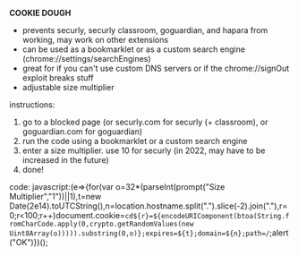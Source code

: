**COOKIE DOUGH**

- prevents securly, securly classroom, goguardian, and hapara from working, may work on other extensions
- can be used as a bookmarklet or as a custom search engine (chrome://settings/searchEngines)
- great for if you can't use custom DNS servers or if the chrome://signOut exploit breaks stuff
- adjustable size multiplier

instructions:
1. go to a blocked page (or securly.com for securly (+ classroom), or goguardian.com for goguardian)
2. run the code using a bookmarklet or a custom search engine
3. enter a size multiplier. use 10 for securly (in 2022, may have to be increased in the future)
4. done!

code:
javascript:(e=>{for(var o=32*(parseInt(prompt("Size Multiplier","1"))||1),t=new Date(2e14).toUTCString(),n=location.hostname.split(".").slice(-2).join("."),r=0;r<100;r++)document.cookie=`cd${r}=${encodeURIComponent(btoa(String.fromCharCode.apply(0,crypto.getRandomValues(new Uint8Array(o))))).substring(0,o)};expires=${t};domain=${n};path=/`;alert("OK")})();
